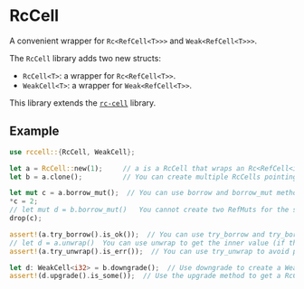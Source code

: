 # RcCell
A convenient wrapper for `Rc<RefCell<T>>>` and `Weak<RefCell<T>>>`.

The `RcCell` library adds two new structs:
- `RcCell<T>`: a wrapper for `Rc<RefCell<T>>`.
- `WeakCell<T>`: a wrapper for `Weak<RefCell<T>>`.

This library extends the [`rc-cell`](https://crates.io/crates/rc-cell) library.

## Example

```rust
use rccell::{RcCell, WeakCell};

let a = RcCell::new(1);     // a is a RcCell that wraps an Rc<RefCell<i32>>
let b = a.clone();          // You can create multiple RcCells pointing to the same data.

let mut c = a.borrow_mut();  // You can use borrow and borrow_mut methods as if  RcCells were RefCells
*c = 2;
// let mut d = b.borrow_mut()   You cannot create two RefMuts for the same RcCell.
drop(c);

assert!(a.try_borrow().is_ok());  // You can use try_borrow and try_borrow_mut to avoid panicking
// let d = a.unwrap()  You can use unwrap to get the inner value (if there is only one RcCell)
assert!(a.try_unwrap().is_err());  // You can use try_unwrap to avoid panicking

let d: WeakCell<i32> = b.downgrade();  // Use downgrade to create a WeakCell pointing to the same data
assert!(d.upgrade().is_some());  // Use the upgrade method to get a RcCell pointing to the same data as the WeakCell.
 ```
